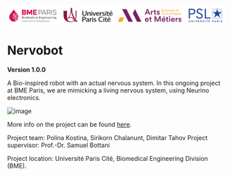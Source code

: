 ![image](Gallery/UniversiteParisCite_logo_horizontal_couleur_RVB.png)

# Nervobot
 
 **Version 1.0.0**

A Bio-inspired robot with an actual nervous system. In this ongoing project at BME Paris, we are mimicking a living nervous system, using Neurino electronics.

![image](Gallery/2B95CE67-4B55-4742-8BEE-48936455EB7E_1_201_a.png)

More info on the project can be found [here](https://wiki.bme-paris.com/2023-project07/tiki-index.php?page=HomePage).



Project team: Polina Kostina, Sirikorn Chalanunt, Dimitar Tahov
Project supervisor: Prof.-Dr. Samuel Bottani
 
Project location: Université Paris Cité, Biomedical Engineering Division (BME).

